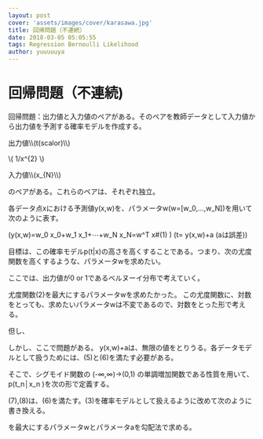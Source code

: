 ```yaml
---
layout: post
cover: 'assets/images/cover/karasawa.jpg'
title: 回帰問題（不連続）
date: 2018-03-05 05:05:55
tags: Regression Bernoulli Likelihood
author: yuuuuuya
---
```


<script type="text/javascript" src="https://yuuuuuya.github.io/js/MathJax/MathJax.js?config=TeX-MML-AM_HTMLorMML"></script>

<h1>回帰問題（不連続)</h1>

<p>回帰問題：出力値と入力値のペアがある。そのペアを教師データとして入力値から出力値を予測する確率モデルを作成する。</p>

<p>出力値\\(t(scalor)\\)</p>


\\( 1/x^{2} \\)
<p>入力値\\(x_{N}\\)</p>

<p>のペアがある。これらのペアは、それぞれ独立。</p>

<p>各データ点xにおける予測値y(x,w)を、パラメータw(w=[w_0,…,w_N])を用いて次のように表す。</p>

(y(x,w)=w_0 x_0+w_1 x_1+⋯+w_N x_N=w^T x#(1) )
(t= y(x,w)+a  (aは誤差))

<p>目標は、この確率モデルp(t|x)の高さを高くすることである。つまり、次の尤度関数を高くするような、パラメータwを求めたい。</p>

<p>ここでは、出力値が0 or 1であるベルヌーイ分布で考えていく。</p>
<p>尤度関数(2)を最大にするパラメータwを求めたかった。
この尤度関数に、対数をとっても、求めたいパラメータwは不変であるので、対数をとった形で考える。</p>

<p>但し、</p>

<p>しかし、ここで問題がある。
y(x,w)+aは、無限の値をとりうる。各データモデルとして扱うためには、(5)と(6)を満たす必要がある。</p>

<p>そこで、シグモイド関数の (-∞,∞)→(0,1) の単調増加関数である性質を用いて、p(t_n│x_n )を次の形で定義する。</p>
<p>(7),(8)は、(6)を満たす。(3)を確率モデルとして扱えるように改めて次のように書き換える。</p>


<p>を最大にするパラメータwとパラメータaを勾配法で求める。</p>
<p></p>
<p></p>
<p></p>
<p></p>
